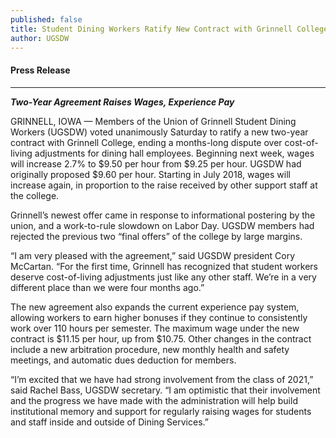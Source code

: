 ```yaml
---
published: false
title: Student Dining Workers Ratify New Contract with Grinnell College
author: UGSDW
---
```

#### Press Release

***

***Two-Year Agreement Raises Wages, Experience Pay***

GRINNELL, IOWA — Members of the Union of Grinnell Student Dining Workers (UGSDW) voted unanimously Saturday to ratify a new two-year contract with Grinnell College, ending a months-long dispute over cost-of-living adjustments for dining hall employees.  Beginning next week, wages will increase 2.7% to $9.50 per hour from $9.25 per hour.  UGSDW had originally proposed $9.60 per hour.  Starting in July 2018, wages will increase again, in proportion to the raise received by other support staff at the college.

Grinnell’s newest offer came in response to informational postering by the union, and a work-to-rule slowdown on Labor Day.  UGSDW members had rejected the previous two “final offers” of the college by large margins.

“I am very pleased with the agreement,” said UGSDW president Cory McCartan. “For the first time, Grinnell has recognized that student workers deserve cost-of-living adjustments just like any other staff.  We’re in a very different place than we were four months ago.”

The new agreement also expands the current experience pay system, allowing workers to earn higher bonuses if they continue to consistently work over 110 hours per semester.  The maximum wage under the new contract is $11.15 per hour, up from $10.75.  Other changes in the contract include a new arbitration procedure, new monthly health and safety meetings, and automatic dues deduction for members.

“I’m excited that we have had strong involvement from the class of 2021,” said Rachel Bass, UGSDW secretary.  “I am optimistic that their involvement and the progress we have made with the administration will help build institutional memory and support for regularly raising wages for students and staff inside and outside of Dining Services.”


